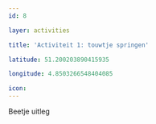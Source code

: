 ```yaml
---
id: 8

layer: activities

title: 'Activiteit 1: touwtje springen'

latitude: 51.200203890415935

longitude: 4.8503266548404085

icon:
---
```


Beetje uitleg

